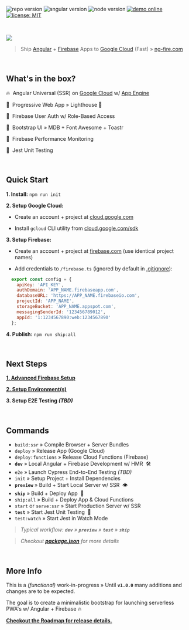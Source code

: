 ![repo version](https://img.shields.io/badge/version-0.9.3-blueviolet)
![angular version](https://img.shields.io/badge/Angular-8.2.11-red)
![node version](https://img.shields.io/badge/node-10.15.3-green)
[![demo online](https://img.shields.io/badge/demo-online-orange.svg)](https://ng-fire.com)
[![license: MIT](https://img.shields.io/badge/license-MIT-blue)](https://opensource.org/licenses/MIT)

<br>

<a href="https://ng-fire.com">
	<p><img src="https://ng-fire-universal.s3.amazonaws.com/img/feature-splash.png"></p>
</a>

> Ship [Angular](https://angular.io) + [Firebase](https://firebase.com) Apps to [Google Cloud](https://cloud.google.com) (Fast) » [ng-fire.com](https://ng-fire.com)

<br>

## What's in the box?
🔥 &nbsp;Angular Universal (SSR) on  [Google Cloud](https://cloud.google.com) w/ [App Engine](https://cloud.google.com/appengine)

🚦 &nbsp;Progressive Web App » Lighthouse 💯

🔑 &nbsp;Firebase User Auth w/ Role-Based Access

🥾 &nbsp;Bootstrap UI » MDB + Font Awesome + Toastr

🧩 &nbsp;Firebase Performance Monitoring

🧪 &nbsp;Jest Unit Testing

<br>

## Quick Start
**1. Install:** `npm run init`

**2. Setup Google Cloud:**
- Create an account + project at [cloud.google.com](https://cloud.google.com)

- Install `gcloud` CLI utility from [cloud.google.com/sdk](https://cloud.google.com/sdk)

**3. Setup Firebase:**
- Create an account + project at [firebase.com](https://firebase.com) (use identical project names)

- Add credentials to `/firebase.ts` (ignored by default in [.gitignore](https://github.com/jrodl3r/ng-fire-universal/blob/master/.gitignore)):

```javascript
  export const config = {
    apiKey: 'API_KEY',
    authDomain: 'APP_NAME.firebaseapp.com',
    databaseURL: 'https://APP_NAME.firebaseio.com',
    projectId: 'APP_NAME',
    storageBucket: 'APP_NAME.appspot.com',
    messagingSenderId: '123456789012',
    appId: '1:1234567890:web:1234567890'
  };
```

**4. Publish:** `npm run ship:all`

<br>

## Next Steps
**[1. Advanced Firebase Setup](https://github.com/jrodl3r/ng-fire-universal/blob/master/docs/01-Setup_Firebase.md)**

**[2. Setup Environment(s)](https://github.com/jrodl3r/ng-fire-universal/blob/master/docs/02-Setup_Environments.md)**

**3. Setup E2E Testing _(TBD)_**

<br>

## Commands
- `build:ssr` » Compile Browser + Server Bundles
- `deploy` » Release App (Google Cloud)
- `deploy:functions` » Release Cloud Functions (Firebase)
- **`dev`** » Local Angular + Firebase Development w/ HMR &nbsp;🛠
- `e2e` » Launch Cypress End-to-End Testing _(TBD)_
- `init` » Setup Project + Install Dependencies
- **`preview`** » Build + Start Local Server w/ SSR &nbsp;👁
- **`ship`** » Build + Deploy App &nbsp;🚀
- `ship:all` » Build + Deploy App & Cloud Functions
- `start` or `serve:ssr` » Start Production Server w/ SSR
- **`test`** » Start Jest Unit Testing &nbsp;🧪
- `test:watch` » Start Jest in Watch Mode

>_Typical workflow: **`dev`** » **`preview`** » **`test`** » **`ship`**_

>_Checkout **[package.json](https://github.com/jrodl3r/ng-fire-universal/blob/master/package.json)** for more details_


<br>

## More Info
This is a _(functional)_ work-in-progress » Until **`v1.0.0`** many additions and changes are to be expected.

The goal is to create a minimalistic bootstrap for launching serverless PWA's w/ Angular + Firebase 🔥

**[Checkout the Roadmap for release details.](https://github.com/jrodl3r/ng-fire-universal/issues/1)**
